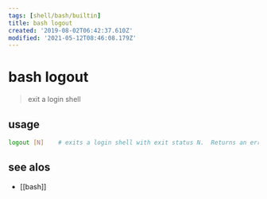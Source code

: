 ```yaml
---
tags: [shell/bash/builtin]
title: bash logout
created: '2019-08-02T06:42:37.610Z'
modified: '2021-05-12T08:46:08.179Z'
---
```


# bash logout

> exit a login shell

## usage
```sh
logout [N]    # exits a login shell with exit status N.  Returns an error if not executed in a login shell.
```

## see alos
- [[bash]]
